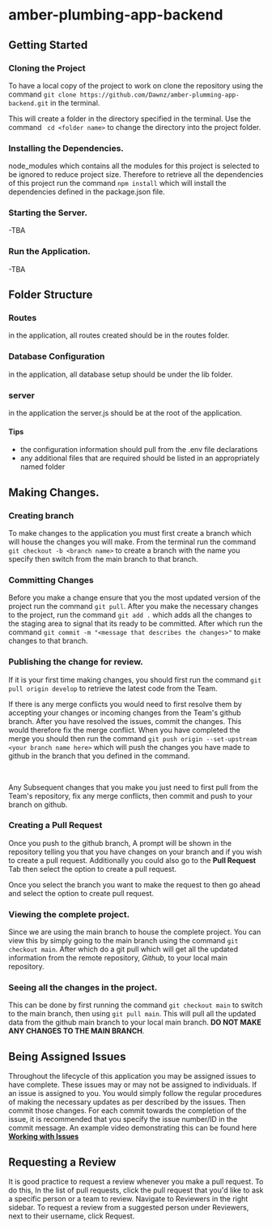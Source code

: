 # amber-plumbing-app-backend

## Getting Started

### Cloning the Project

To have a local copy of the project to work on clone the repository using the command `git clone https://github.com/Dawnz/amber-plumming-app-backend.git` in the terminal.

This will create a folder  in the directory specified in the terminal. Use the command ` cd <folder name>` to change the directory into the project folder.

### Installing the Dependencies.

node_modules which contains all the modules for this project is selected to be ignored to reduce project size. Therefore to retrieve all the dependencies of this project run the command `npm install` which will install the dependencies defined in the package.json file.

### Starting the Server.

-TBA

### Run the Application.

-TBA
## Folder Structure

### Routes
in the application, all routes created should be in the routes folder.

### Database Configuration
in the application, all database setup should be under the lib folder.

### server
in the application the server.js should be at the root of the application. 

#### Tips
- the configuration information should pull from the .env file declarations
- any additional files that are required should be listed in an appropriately named folder


## Making Changes.

### Creating branch

To make changes to the application you must first create a branch which will house the changes you will make.
From the terminal run the command `git checkout -b <branch name>` to create a branch with the name you specify then switch from the main branch to that branch.

### Committing Changes

Before you make a change ensure that you the most updated version of the project run the command `git pull`.
After you make the necessary changes to the project, run the command `git add .` which adds all the changes to the staging area to signal that its ready to be committed. After which run the command `git commit -m "<message that describes the changes>"` to make changes to that branch.

### Publishing the change for review.
If it is your first time making changes, you should first run the command `git pull origin develop` to retrieve the latest code from the Team. 
<br>

If there is any merge conflicts you would need to first resolve them by accepting your changes or incoming changes from the Team's github branch. 
After you have resolved the issues, commit the changes. This would therefore fix the merge conflict. When you have completed the merge you should then run the command `git push origin --set-upstream <your branch name here>` which will push the changes you have made to github in the branch that you defined in the command.

<br>

Any Subsequent changes that you make you just need to first pull from the Team's repository, fix any merge conflicts, then commit and push to your branch on github. 

### Creating a Pull Request

Once you push to the github branch, A prompt will be shown in the repository telling you that you have changes on your branch and if you wish to create a pull request. 
Additionally you could also go to the **Pull Request** Tab then select the option to create a pull request. 

Once you select the branch you want to make the request to then go ahead and select the option to create pull request.


### Viewing the complete project.

Since we are using the main branch to house the complete project. You can view this by simply going to the main branch using the command `git checkout main`. After which do a git pull which will get all the updated information from the remote repository, <em>Github</em>, to your local main repository.

### Seeing all the changes in the project.

This can be done by first running the command `git checkout main` to switch to the main branch, then using `git pull main`. This will pull all the updated data from the github main branch to your local main branch. **DO NOT MAKE ANY CHANGES TO THE MAIN BRANCH**. 

## Being Assigned Issues
Throughout the lifecycle of this application you may be assigned issues to have complete. These issues may or may not be assigned to individuals. If an issue is assigned to you. You would simply follow the regular procedures of making the necessary updates as per described by the issues. Then commit those changes. For each commit towards the completion of the issue, it is recommended that you specify the issue number/ID in the commit message. An example video demonstrating this can be found here **[Working with Issues](https://youtu.be/TKJ4RdhyB5Y)**

## Requesting a Review
It is good practice to request a review whenever you make a pull request. To do this, In the list of pull requests, click the pull request that you'd like to ask a specific person or a team to review. Navigate to Reviewers in the right sidebar. To request a review from a suggested person under Reviewers, next to their username, click Request.
